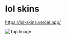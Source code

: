 # lol skins
https://lol-skins.vercel.app/

![Top Image](https://user-images.githubusercontent.com/32152877/117573297-07018580-b112-11eb-80af-d6ed925e5296.png)